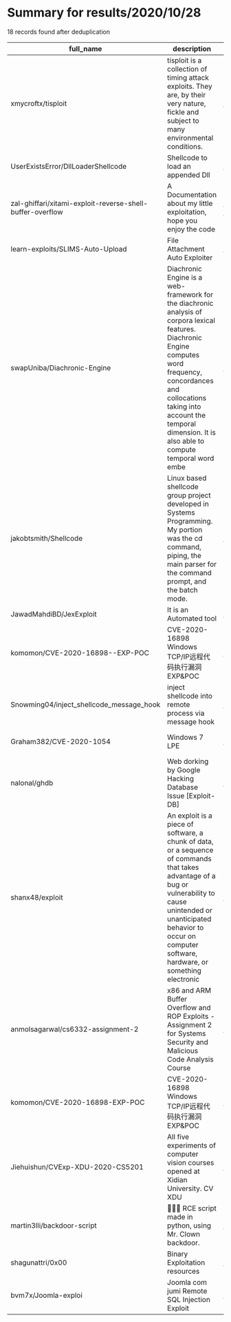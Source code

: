 
# Summary for results/2020/10/28
    
18 records found after deduplication

| full_name | description | html_url | matched_list | matched_count | pushed_at | size | stargazers_count | language | forks_count | vul_ids |
|-----------------------------------------------------------|------------------------------------------------------------------------------------------------------------------------------------------------------------------------------------------------------------------------------------------------------------------|------------------------------------------------------------------------------|----------------------|-----------------|---------------------------|--------|--------------------|------------|---------------|--------------------|
| xmycroftx/tisploit | tisploit is a collection of timing attack exploits. They are, by their very nature, fickle and subject to many environmental conditions. | https://github.com/xmycroftx/tisploit | ['exploit'] | 1 | 2020-10-28 16:46:23+00:00 | 26 | 0 | Python | 0 | [] |
| UserExistsError/DllLoaderShellcode | Shellcode to load an appended Dll | https://github.com/UserExistsError/DllLoaderShellcode | ['shellcode'] | 1 | 2020-10-28 22:26:20+00:00 | 23 | 58 | C++ | 32 | [] |
| zal-ghiffari/xitami-exploit-reverse-shell-buffer-overflow | A Documentation about my little exploitation, hope you enjoy the code | https://github.com/zal-ghiffari/xitami-exploit-reverse-shell-buffer-overflow | ['exploit'] | 1 | 2020-10-28 19:01:22+00:00 | 4 | 0 | Python | 0 | [] |
| learn-exploits/SLIMS-Auto-Upload | File Attachment Auto Exploiter | https://github.com/learn-exploits/SLIMS-Auto-Upload | ['exploit'] | 1 | 2020-10-28 17:01:14+00:00 | 2 | 1 | PHP | 0 | [] |
| swapUniba/Diachronic-Engine | Diachronic Engine is a web-framework for the diachronic analysis of corpora lexical features. Diachronic Engine computes word frequency, concordances and collocations taking into account the temporal dimension. It is also able to compute temporal word embe | https://github.com/swapUniba/Diachronic-Engine | ['exploit'] | 1 | 2020-10-28 18:29:55+00:00 | 787 | 0 | Java | 0 | [] |
| jakobtsmith/Shellcode | Linux based shellcode group project developed in Systems Programming. My portion was the cd command, piping, the main parser for the command prompt, and the batch mode. | https://github.com/jakobtsmith/Shellcode | ['shellcode'] | 1 | 2020-10-28 14:34:28+00:00 | 4 | 0 | C | 0 | [] |
| JawadMahdiBD/JexExploit | It is an Automated tool | https://github.com/JawadMahdiBD/JexExploit | ['exploit'] | 1 | 2020-10-28 12:31:06+00:00 | 0 | 0 | | 0 | [] |
| komomon/CVE-2020-16898--EXP-POC | CVE-2020-16898 Windows TCP/IP远程代码执行漏洞 EXP&POC | https://github.com/komomon/CVE-2020-16898--EXP-POC | ['cve poc', 'cve-2'] | 2 | 2020-10-28 11:27:17+00:00 | 33 | 7 | Python | 6 | ['CVE-2020-16898'] |
| Snowming04/inject_shellcode_message_hook | inject shellcode into remote process via message hook | https://github.com/Snowming04/inject_shellcode_message_hook | ['shellcode'] | 1 | 2020-10-28 02:24:52+00:00 | 12 | 16 | C++ | 2 | [] |
| Graham382/CVE-2020-1054 | Windows 7 LPE | https://github.com/Graham382/CVE-2020-1054 | ['cve-2'] | 1 | 2020-10-28 00:57:05+00:00 | 141 | 0 | C | 4 | ['CVE-2020-1054'] |
| nalonal/ghdb | Web dorking by Google Hacking Database Issue [Exploit-DB] | https://github.com/nalonal/ghdb | ['exploit'] | 1 | 2020-10-28 05:10:25+00:00 | 205 | 6 | Python | 5 | [] |
| shanx48/exploit | An exploit is a piece of software, a chunk of data, or a sequence of commands that takes advantage of a bug or vulnerability to cause unintended or unanticipated behavior to occur on computer software, hardware, or something electronic | https://github.com/shanx48/exploit | ['exploit'] | 1 | 2020-10-28 15:49:43+00:00 | 5 | 0 | Python | 1 | [] |
| anmolsagarwal/cs6332-assignment-2 | x86 and ARM Buffer Overflow and ROP Exploits - Assignment 2 for Systems Security and Malicious Code Analysis Course | https://github.com/anmolsagarwal/cs6332-assignment-2 | ['exploit'] | 1 | 2020-10-28 15:05:10+00:00 | 3914 | 0 | Python | 0 | [] |
| komomon/CVE-2020-16898-EXP-POC | CVE-2020-16898 Windows TCP/IP远程代码执行漏洞 EXP&POC | https://github.com/komomon/CVE-2020-16898-EXP-POC | ['cve poc', 'cve-2'] | 2 | 2020-10-28 11:21:00+00:00 | 43 | 4 | Python | 0 | ['CVE-2020-16898'] |
| Jiehuishun/CVExp-XDU-2020-CS5201 | All five experiments of computer vision courses opened at Xidian University. CV XDU | https://github.com/Jiehuishun/CVExp-XDU-2020-CS5201 | ['cve-2'] | 1 | 2020-10-28 15:09:25+00:00 | 38496 | 1 | Python | 0 | [] |
| martin3lli/backdoor-script | 👨🏼‍💻 RCE script made in python, using Mr. Clown backdoor. | https://github.com/martin3lli/backdoor-script | ['rce'] | 1 | 2020-10-28 14:31:41+00:00 | 4 | 1 | Python | 0 | [] |
| shagunattri/0x00 | Binary Exploitation resources | https://github.com/shagunattri/0x00 | ['exploit'] | 1 | 2020-10-28 11:53:08+00:00 | 13674 | 0 | C | 0 | [] |
| bvm7x/Joomla-exploi | Joomla com jumi Remote SQL Injection Exploit | https://github.com/bvm7x/Joomla-exploi | ['exploit'] | 1 | 2020-10-28 18:52:20+00:00 | 3 | 1 | Perl | 0 | [] |
